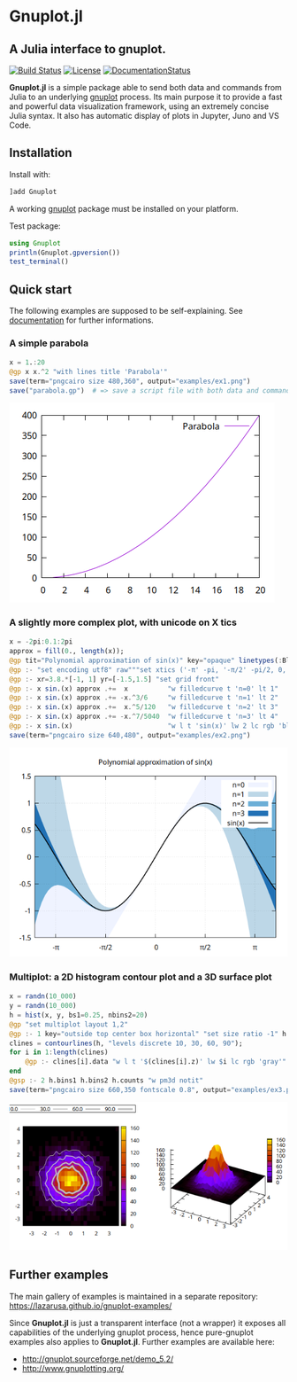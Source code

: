 # Gnuplot.jl
## A Julia interface to gnuplot.

[![Build Status](https://travis-ci.org/gcalderone/Gnuplot.jl.svg?branch=master)](https://travis-ci.org/gcalderone/Gnuplot.jl)
[![License](http://img.shields.io/badge/license-MIT-brightgreen.svg?style=flat)](LICENSE.md)
[![DocumentationStatus](https://img.shields.io/badge/docs-stable-blue.svg?style=flat)](https://gcalderone.github.io/Gnuplot.jl/stable/index.html)


**Gnuplot.jl** is a simple package able to send both data and commands from Julia to an underlying [gnuplot](http://gnuplot.sourceforge.net/) process.  Its main purpose it to provide a fast and powerful data visualization framework, using an extremely concise Julia syntax. It also has automatic display of plots in Jupyter, Juno and VS Code.


## Installation

Install with:
```julia
]add Gnuplot
```
A working [gnuplot](http://gnuplot.sourceforge.net/) package must be installed on your platform.

Test package:
```julia
using Gnuplot
println(Gnuplot.gpversion())
test_terminal()
```


## Quick start
The following examples are supposed to be self-explaining.  See [documentation](https://gcalderone.github.io/Gnuplot.jl/) for further informations.

### A simple parabola
```julia
x = 1.:20
@gp x x.^2 "with lines title 'Parabola'"
save(term="pngcairo size 480,360", output="examples/ex1.png")
save("parabola.gp")  # => save a script file with both data and command to re-create the plot.
```
![ex1.png](examples/ex1.png)


### A slightly more complex plot, with unicode on X tics
```julia
x = -2pi:0.1:2pi
approx = fill(0., length(x));
@gp tit="Polynomial approximation of sin(x)" key="opaque" linetypes(:Blues_4)
@gp :- "set encoding utf8" raw"""set xtics ('-π' -pi, '-π/2' -pi/2, 0, 'π/2' pi/2, 'π' pi)"""
@gp :- xr=3.8.*[-1, 1] yr=[-1.5,1.5] "set grid front"
@gp :- x sin.(x) approx .+=  x          "w filledcurve t 'n=0' lt 1"
@gp :- x sin.(x) approx .+= -x.^3/6     "w filledcurve t 'n=1' lt 2"
@gp :- x sin.(x) approx .+=  x.^5/120   "w filledcurve t 'n=2' lt 3"
@gp :- x sin.(x) approx .+= -x.^7/5040  "w filledcurve t 'n=3' lt 4"
@gp :- x sin.(x)                        "w l t 'sin(x)' lw 2 lc rgb 'black'"
save(term="pngcairo size 640,480", output="examples/ex2.png")
```
![ex2.png](examples/ex2.png)


### Multiplot: a 2D histogram contour plot and a 3D surface plot
```julia
x = randn(10_000)
y = randn(10_000)
h = hist(x, y, bs1=0.25, nbins2=20)
@gp "set multiplot layout 1,2"
@gp :- 1 key="outside top center box horizontal" "set size ratio -1" h
clines = contourlines(h, "levels discrete 10, 30, 60, 90");
for i in 1:length(clines)
    @gp :- clines[i].data "w l t '$(clines[i].z)' lw $i lc rgb 'gray'" :-
end
@gsp :- 2 h.bins1 h.bins2 h.counts "w pm3d notit"
save(term="pngcairo size 660,350 fontscale 0.8", output="examples/ex3.png")
```
![ex3.png](examples/ex3.png)


## Further examples
The main gallery of examples is maintained in a separate repository:
https://lazarusa.github.io/gnuplot-examples/

Since **Gnuplot.jl** is just a transparent interface (not a wrapper) it exposes all capabilities of the underlying gnuplot process, hence pure-gnuplot examples also applies to **Gnuplot.jl**.  Further examples are available here:
- http://gnuplot.sourceforge.net/demo_5.2/
- http://www.gnuplotting.org/
